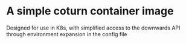 # A simple coturn container image

Designed for use in K8s, with simplified access to the downwards API through environment expansion in the config file
